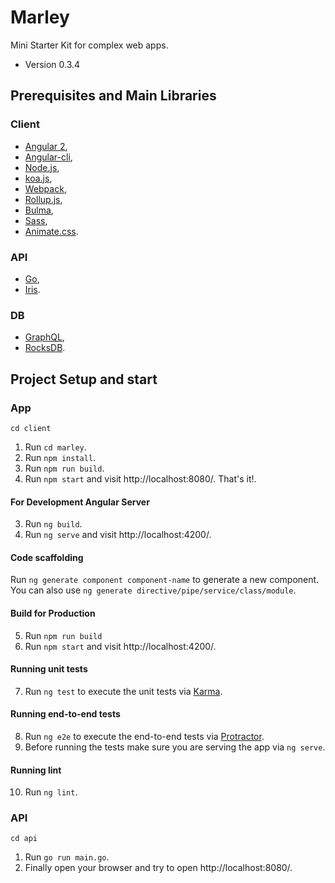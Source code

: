 # Marley

Mini Starter Kit for complex web apps.

* Version 0.3.4

## Prerequisites and Main Libraries

### Client
* [Angular 2](https://angular.io/),
* [Angular-cli](https://github.com/angular/angular-cli),
* [Node.js](https://nodejs.org/en/),
* [koa.js](http://koajs.com/),
* [Webpack](https://webpack.js.org/),
* [Rollup.js](https://rollupjs.org/),
* [Bulma](http://bulma.io/),
* [Sass](http://sass-lang.com/),
* [Animate.css](https://github.com/daneden/animate.css).

### API
* [Go](https://golang.org/),
* [Iris](https://iris-go.com/).

### DB
* [GraphQL](http://graphql.org/),
* [RocksDB](http://rocksdb.org/).

## Project Setup and start

### App

`cd client`

1. Run `cd marley`.
2. Run `npm install`.
3. Run `npm run build`.
4. Run `npm start` and visit http://localhost:8080/. That's it!.

#### For Development Angular Server
3. Run `ng build`.
4. Run `ng serve` and visit http://localhost:4200/.

#### Code scaffolding
Run `ng generate component component-name` to generate a new component. You can also use `ng generate directive/pipe/service/class/module`.

#### Build for Production
5. Run `npm run build`
6. Run `npm start` and visit http://localhost:4200/.

#### Running unit tests
7. Run `ng test` to execute the unit tests via [Karma](https://karma-runner.github.io).

#### Running end-to-end tests
8. Run `ng e2e` to execute the end-to-end tests via [Protractor](http://www.protractortest.org/).
9. Before running the tests make sure you are serving the app via `ng serve`.

#### Running lint
10. Run `ng lint`.

### API

`cd api`

1. Run `go run main.go`.
2. Finally open your browser and try to open http://localhost:8080/.